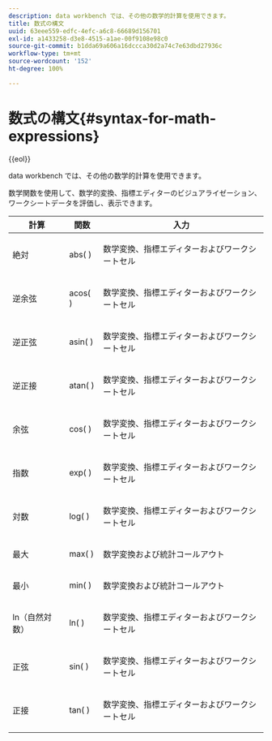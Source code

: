 ```yaml
---
description: data workbench では、その他の数学的計算を使用できます。
title: 数式の構文
uuid: 63eee559-edfc-4efc-a6c8-66689d156701
exl-id: a1433258-d3e8-4515-a1ae-00f9108e98c0
source-git-commit: b1dda69a606a16dccca30d2a74c7e63dbd27936c
workflow-type: tm+mt
source-wordcount: '152'
ht-degree: 100%

---
```


# 数式の構文{#syntax-for-math-expressions}

{{eol}}

data workbench では、その他の数学的計算を使用できます。

数学関数を使用して、数学的変換、指標エディターのビジュアライゼーション、ワークシートデータを評価し、表示できます。

<table id="table_B2A4F9D5938D4756A81ACF6F4D77E63D"> 
 <thead> 
  <tr> 
   <th colname="col1" class="entry"> 計算 </th> 
   <th colname="col02" class="entry"> 関数 </th> 
   <th colname="col2" class="entry"> 入力 </th> 
  </tr> 
 </thead>
 <tbody> 
  <tr> 
   <td colname="col1"> <p>絶対 </p> </td> 
   <td colname="col02"> <p>abs( ) </p> </td> 
   <td colname="col2"> <p>数学変換、指標エディターおよびワークシートセル </p> </td> 
  </tr> 
  <tr> 
   <td colname="col1"> <p>逆余弦 </p> </td> 
   <td colname="col02"> <p>acos( ) </p> </td> 
   <td colname="col2"> <p>数学変換、指標エディターおよびワークシートセル </p> </td> 
  </tr> 
  <tr> 
   <td colname="col1"> <p>逆正弦 </p> </td> 
   <td colname="col02"> <p>asin( ) </p> </td> 
   <td colname="col2"> <p>数学変換、指標エディターおよびワークシートセル </p> </td> 
  </tr> 
  <tr> 
   <td colname="col1"> <p>逆正接 </p> </td> 
   <td colname="col02"> <p>atan( ) </p> </td> 
   <td colname="col2"> <p>数学変換、指標エディターおよびワークシートセル </p> </td> 
  </tr> 
  <tr> 
   <td colname="col1"> <p>余弦 </p> </td> 
   <td colname="col02"> <p>cos( ) </p> </td> 
   <td colname="col2"> <p>数学変換、指標エディターおよびワークシートセル </p> </td> 
  </tr> 
  <tr> 
   <td colname="col1"> <p> 指数 </p> </td> 
   <td colname="col02"> <p>exp( ) </p> </td> 
   <td colname="col2"> <p>数学変換、指標エディターおよびワークシートセル </p> </td> 
  </tr> 
  <tr> 
   <td colname="col1"> <p>対数 </p> </td> 
   <td colname="col02"> <p>log( ) </p> </td> 
   <td colname="col2"> <p>数学変換、指標エディターおよびワークシートセル </p> </td> 
  </tr> 
  <tr> 
   <td colname="col1"> <p>最大 </p> </td> 
   <td colname="col02"> <p>max( ) </p> </td> 
   <td colname="col2"> <p>数学変換および統計コールアウト </p> </td> 
  </tr> 
  <tr> 
   <td colname="col1"> <p>最小 </p> </td> 
   <td colname="col02"> <p>min( ) </p> </td> 
   <td colname="col2"> <p>数学変換および統計コールアウト </p> </td> 
  </tr> 
  <tr> 
   <td colname="col1"> <p>ln（自然対数） </p> </td> 
   <td colname="col02"> <p>ln( ) </p> </td> 
   <td colname="col2"> <p>数学変換、指標エディターおよびワークシートセル </p> </td> 
  </tr> 
  <tr> 
   <td colname="col1"> <p>正弦 </p> </td> 
   <td colname="col02"> <p>sin( ) </p> </td> 
   <td colname="col2"> <p>数学変換、指標エディターおよびワークシートセル </p> </td> 
  </tr> 
  <tr> 
   <td colname="col1"> <p>正接 </p> </td> 
   <td colname="col02"> <p>tan( ) </p> </td> 
   <td colname="col2"> <p>数学変換、指標エディターおよびワークシートセル </p> </td> 
  </tr> 
 </tbody> 
</table>
